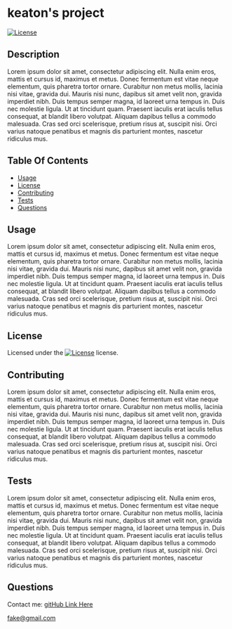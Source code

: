 # keaton's project
[![License](https://img.shields.io/badge/License-EPL_1.0-red.svg)](https://opensource.org/licenses/EPL-1.0)

## Description
Lorem ipsum dolor sit amet, consectetur adipiscing elit. Nulla enim eros, mattis et cursus id, maximus et metus.
Donec fermentum est vitae neque elementum, quis pharetra tortor ornare. 
Curabitur non metus mollis, lacinia nisi vitae, gravida dui. Mauris nisi nunc, dapibus sit amet velit non, gravida imperdiet nibh.
Duis tempus semper magna, id laoreet urna tempus in. Duis nec molestie ligula. Ut at tincidunt quam. Praesent iaculis erat iaculis tellus consequat, at blandit libero volutpat.
Aliquam dapibus tellus a commodo malesuada. Cras sed orci scelerisque, pretium risus at, suscipit nisi.
Orci varius natoque penatibus et magnis dis parturient montes, nascetur ridiculus mus.
    
## Table Of Contents
* [Usage](#usage)
* [License](#license)
* [Contributing](#contributing)
* [Tests](#tests)
* [Questions](#questions)
    
## Usage
Lorem ipsum dolor sit amet, consectetur adipiscing elit. Nulla enim eros, mattis et cursus id, maximus et metus. Donec fermentum est vitae neque elementum, quis pharetra tortor ornare. Curabitur non metus mollis, lacinia nisi vitae, gravida dui. Mauris nisi nunc, dapibus sit amet velit non, gravida imperdiet nibh. Duis tempus semper magna, id laoreet urna tempus in. Duis nec molestie ligula. Ut at tincidunt quam. Praesent iaculis erat iaculis tellus consequat, at blandit libero volutpat. Aliquam dapibus tellus a commodo malesuada. Cras sed orci scelerisque, pretium risus at, suscipit nisi. Orci varius natoque penatibus et magnis dis parturient montes, nascetur ridiculus mus.
    
## License
Licensed under the [![License](https://img.shields.io/badge/License-EPL_1.0-red.svg)](https://opensource.org/licenses/EPL-1.0) license.
    
## Contributing
Lorem ipsum dolor sit amet, consectetur adipiscing elit. Nulla enim eros, mattis et cursus id, maximus et metus. Donec fermentum est vitae neque elementum, quis pharetra tortor ornare. Curabitur non metus mollis, lacinia nisi vitae, gravida dui. Mauris nisi nunc, dapibus sit amet velit non, gravida imperdiet nibh. Duis tempus semper magna, id laoreet urna tempus in. Duis nec molestie ligula. Ut at tincidunt quam. Praesent iaculis erat iaculis tellus consequat, at blandit libero volutpat. Aliquam dapibus tellus a commodo malesuada. Cras sed orci scelerisque, pretium risus at, suscipit nisi. Orci varius natoque penatibus et magnis dis parturient montes, nascetur ridiculus mus.
    
## Tests
Lorem ipsum dolor sit amet, consectetur adipiscing elit. Nulla enim eros, mattis et cursus id, maximus et metus. Donec fermentum est vitae neque elementum, quis pharetra tortor ornare. Curabitur non metus mollis, lacinia nisi vitae, gravida dui. Mauris nisi nunc, dapibus sit amet velit non, gravida imperdiet nibh. Duis tempus semper magna, id laoreet urna tempus in. Duis nec molestie ligula. Ut at tincidunt quam. Praesent iaculis erat iaculis tellus consequat, at blandit libero volutpat. Aliquam dapibus tellus a commodo malesuada. Cras sed orci scelerisque, pretium risus at, suscipit nisi. Orci varius natoque penatibus et magnis dis parturient montes, nascetur ridiculus mus.

## Questions
Contact me:
[gitHub Link Here](https://github.com/keatonflake)

fake@gmail.com

